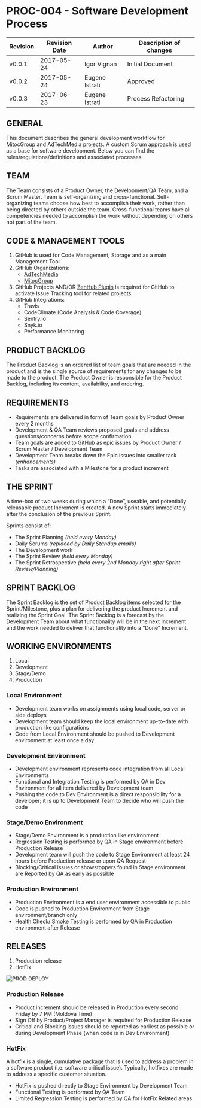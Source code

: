 # PROC-004 - Software Development Process


Revision | Revision Date | Author | Description of changes
-------- | ------------- | ------ | ----------------------
v0.0.1 | 2017-05-24 | Igor Vignan | Initial Document
v0.0.2 | 2017-05-24 | Eugene Istrati | Approved
v0.0.3 | 2017-06-23 | Eugene Istrati | Process Refactoring


## GENERAL

This document describes the general development workflow for MitocGroup
and AdTechMedia projects. A custom Scrum approach is used as a base for
software development. Below you can find the
rules/regulations/definitions and associated processes.

## TEAM

The Team consists of a Product Owner, the Development/QA Team, and a
Scrum Master. Team is self-organizing and cross-functional.
Self-organizing teams choose how best to accomplish their work, rather
than being directed by others outside the team. Cross-functional teams
have all competencies needed to accomplish the work without depending on
others not part of the team.

## CODE & MANAGEMENT TOOLS

1) GitHub is used for Code Management, Storage and as a main Management Tool.
2) GitHub Organizations:
    - [AdTechMedia](https://github.com/AdTechMedia)
    - [MitocGroup](https://github.com/MitocGroup)
3) GitHub Projects AND/OR [ZenHub Plugin](https://chrome.google.com/webstore/detail/zenhub-for-github/ogcgkffhplmphkaahpmffcafajaocjbd) is required for GitHub to activate Issue Tracking tool for related projects.
4) GitHub Integrations:
    - Travis
    - CodeClimate (Code Analysis & Code Coverage)
    - Sentry.io
    - Snyk.io
    - Performance Monitoring

## PRODUCT BACKLOG

The Product Backlog is an ordered list of team goals that are needed in
the product and is the single source of requirements for any changes to
be made to the product. The Product Owner is responsible for the Product
Backlog, including its content, availability, and ordering.

## REQUIREMENTS

-   Requirements are delivered in form of Team goals by Product Owner every 2 months
-   Development & QA Team reviews proposed goals and address questions/concerns before scope confirmation
-   Team goals are added to GitHub as epic issues by Product Owner / Scrum Master / Development Team
-   Development Team breaks down the Epic issues into smaller task *(enhancements)*
-   Tasks are associated with a Milestone for a product increment

## THE SPRINT

A time-box of two weeks during which a “Done”, useable, and potentially
releasable product Increment is created. A new Sprint starts immediately
after the conclusion of the previous Sprint.

Sprints consist of:

-   The Sprint Planning *(held every Monday)*
-   Daily Scrums *(replaced by Daily Standup emails)*
-   The Development work
-   The Sprint Review *(held every Monday)*
-   The Sprint Retrospective *(held every 2nd Monday right after Sprint Review/Planning)*

## SPRINT BACKLOG

The Sprint Backlog is the set of Product Backlog items selected for the
Sprint/Milestone, plus a plan for delivering the product Increment and
realizing the Sprint Goal. The Sprint Backlog is a forecast by the
Development Team about what functionality will be in the next Increment
and the work needed to deliver that functionality into a “Done”
Increment.

## WORKING ENVIRONMENTS

1)  Local
2)  Development
3)  Stage/Demo
4)  Production

### Local Environment

-   Development team works on assignments using local code, server or side deploys
-   Development team should keep the local environment up-to-date with production like configurations
-   Code from Local Environment should be pushed to Development environment at least once a day

### Development Environment

-   Development environment represents code integration from all Local Environments
-   Functional and Integration Testing is performed by QA in Dev Environment for all item delivered by Development team
-   Pushing the code to Dev Environment is a direct responsibility for a developer; it is up to Development Team to decide who will push the code

### Stage/Demo Environment

-   Stage/Demo Environment is a production like environment
-   Regression Testing is performed by QA in Stage environment before Production Release
-   Development team will push the code to Stage Environment at least 24 hours before Production release or upon QA Request
-   Blocking/Critical issues or showstoppers found in Stage environment are Reported by QA as early as possible

### Production Environment

-   Production Environment is a end user environment accessible to public
-   Code is pushed to Production Environment from Stage environment/branch only
-   Health Check/ Smoke Testing is performed by QA in Production environment after Release

## RELEASES

1)  Production release
2)  HotFix

![PROD DEPLOY](https://github.com/MitocGroup/www/blob/master/images/deploy-workflow.png)

### Production Release

-   Product increment should be released in Production every second Friday by 7 PM (Moldova Time)
-   Sign Off by Product/Project Manager is required for Production Release
-   Critical and Blocking issues should be reported as earliest as possible or during Development Phase (when code is in Dev Environment)


### HotFix

A hotfix is a single, cumulative package that is used to address a
problem in a software product (i.e. software critical issue). Typically,
hotfixes are made to address a specific customer situation.

-   HotFix is pushed directly to Stage Environment by Development Team
-   Functional Testing is performed by QA Team
-   Limited Regression Testing is performed by QA for HotFix Related areas

